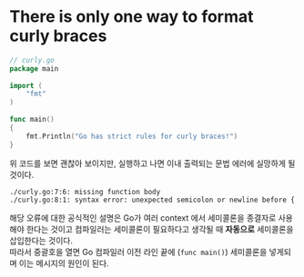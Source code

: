 # There is only one way to format curly braces

```go
// curly.go
package main 
 
import ( 
    "fmt" 
) 
 
func main()
{
    fmt.Println("Go has strict rules for curly braces!")
}
```

위 코드를 보면 괜찮아 보이지만, 실행하고 나면 이내 출력되는 문법 에러에 실망하게 될 것이다. 
```shell
./curly.go:7:6: missing function body
./curly.go:8:1: syntax error: unexpected semicolon or newline before {
```

해당 오류에 대한 공식적인 설명은 Go가 여러 context 에서 세미콜론을 종결자로 사용해야 한다는 것이고 컴파일러는 세미콜론이 필요하다고 생각될 때 **자동으로** 세미콜론을 삽입한다는 것이다.  
따라서 중괄호을 열면 Go 컴파일러 이전 라인 끝에 (`func main()`) 세미콜론을 넣게되며 이는 메시지의 원인이 된다.

